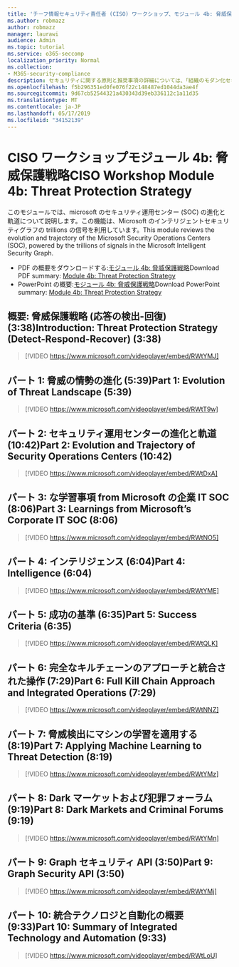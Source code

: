 ```yaml
---
title: 'チーフ情報セキュリティ責任者 (CISO) ワークショップ、モジュール 4b: 脅威保護戦略'
ms.author: robmazz
author: robmazz
manager: laurawi
audience: Admin
ms.topic: tutorial
ms.service: o365-seccomp
localization_priority: Normal
ms.collection:
- M365-security-compliance
description: セキュリティに関する原則と推奨事項の詳細については、「組織のモダン化セキュリティ」を参照してください。
ms.openlocfilehash: f5b296351ed0fe076f22c148487ed1044da3ae4f
ms.sourcegitcommit: 9d67cb52544321a430343d39eb336112c1a11d35
ms.translationtype: MT
ms.contentlocale: ja-JP
ms.lasthandoff: 05/17/2019
ms.locfileid: "34152139"
---
```

# <a name="ciso-workshop-module-4b-threat-protection-strategy"></a><span data-ttu-id="31f1c-103">CISO ワークショップモジュール 4b: 脅威保護戦略</span><span class="sxs-lookup"><span data-stu-id="31f1c-103">CISO Workshop Module 4b: Threat Protection Strategy</span></span> 

<span data-ttu-id="31f1c-104">このモジュールでは、microsoft のセキュリティ運用センター (SOC) の進化と軌道について説明します。この機能は、Microsoft のインテリジェントセキュリティグラフの trillions の信号を利用しています。</span><span class="sxs-lookup"><span data-stu-id="31f1c-104">This module reviews the evolution and trajectory of the Microsoft Security Operations Centers (SOC), powered by the trillions of signals in the Microsoft Intelligent Security Graph.</span></span>

- <span data-ttu-id="31f1c-105">PDF の概要をダウンロードする:[モジュール 4b: 脅威保護戦略](media/ciso-workshop-4b-threat-protection-strategy.pdf)</span><span class="sxs-lookup"><span data-stu-id="31f1c-105">Download PDF summary: [Module 4b: Threat Protection Strategy](media/ciso-workshop-4b-threat-protection-strategy.pdf)</span></span>
- <span data-ttu-id="31f1c-106">PowerPoint の概要:[モジュール 4b: 脅威保護戦略](https://docs.microsoft.com/office365/securitycompliance/media/ciso-workshop-4b-threat-protection-strategy.pptx)</span><span class="sxs-lookup"><span data-stu-id="31f1c-106">Download PowerPoint summary: [Module 4b: Threat Protection Strategy](https://docs.microsoft.com/office365/securitycompliance/media/ciso-workshop-4b-threat-protection-strategy.pptx)</span></span>

## <a name="introduction-threat-protection-strategy-detect-respond-recover-338"></a><span data-ttu-id="31f1c-107">概要: 脅威保護戦略 (応答の検出-回復) (3:38)</span><span class="sxs-lookup"><span data-stu-id="31f1c-107">Introduction: Threat Protection Strategy (Detect-Respond-Recover) (3:38)</span></span>

> [!VIDEO https://www.microsoft.com/videoplayer/embed/RWtYMJ]

## <a name="part-1-evolution-of-threat-landscape-539"></a><span data-ttu-id="31f1c-108">パート 1: 脅威の情勢の進化 (5:39)</span><span class="sxs-lookup"><span data-stu-id="31f1c-108">Part 1: Evolution of Threat Landscape (5:39)</span></span>

> [!VIDEO https://www.microsoft.com/videoplayer/embed/RWtT9w]

## <a name="part-2-evolution-and-trajectory-of-security-operations-centers-1042"></a><span data-ttu-id="31f1c-109">パート 2: セキュリティ運用センターの進化と軌道 (10:42)</span><span class="sxs-lookup"><span data-stu-id="31f1c-109">Part 2: Evolution and Trajectory of Security Operations Centers (10:42)</span></span>

> [!VIDEO https://www.microsoft.com/videoplayer/embed/RWtDxA]

## <a name="part-3-learnings-from-microsofts-corporate-it-soc-806"></a><span data-ttu-id="31f1c-110">パート 3: な学習事項 from Microsoft の企業 IT SOC (8:06)</span><span class="sxs-lookup"><span data-stu-id="31f1c-110">Part 3: Learnings from Microsoft’s Corporate IT SOC (8:06)</span></span>

> [!VIDEO https://www.microsoft.com/videoplayer/embed/RWtNO5]

## <a name="part-4-intelligence-604"></a><span data-ttu-id="31f1c-111">パート 4: インテリジェンス (6:04)</span><span class="sxs-lookup"><span data-stu-id="31f1c-111">Part 4: Intelligence (6:04)</span></span>

> [!VIDEO https://www.microsoft.com/videoplayer/embed/RWtYME]

## <a name="part-5-success-criteria-635"></a><span data-ttu-id="31f1c-112">パート 5: 成功の基準 (6:35)</span><span class="sxs-lookup"><span data-stu-id="31f1c-112">Part 5: Success Criteria (6:35)</span></span>

> [!VIDEO https://www.microsoft.com/videoplayer/embed/RWtQLK]

## <a name="part-6-full-kill-chain-approach-and-integrated-operations-729"></a><span data-ttu-id="31f1c-113">パート 6: 完全なキルチェーンのアプローチと統合された操作 (7:29)</span><span class="sxs-lookup"><span data-stu-id="31f1c-113">Part 6: Full Kill Chain Approach and Integrated Operations (7:29)</span></span>

> [!VIDEO https://www.microsoft.com/videoplayer/embed/RWtNNZ]

## <a name="part-7-applying-machine-learning-to-threat-detection-819"></a><span data-ttu-id="31f1c-114">パート 7: 脅威検出にマシンの学習を適用する (8:19)</span><span class="sxs-lookup"><span data-stu-id="31f1c-114">Part 7: Applying Machine Learning to Threat Detection (8:19)</span></span>

> [!VIDEO https://www.microsoft.com/videoplayer/embed/RWtYMz]

## <a name="part-8-dark-markets-and-criminal-forums-919"></a><span data-ttu-id="31f1c-115">パート 8: Dark マーケットおよび犯罪フォーラム (9:19)</span><span class="sxs-lookup"><span data-stu-id="31f1c-115">Part 8: Dark Markets and Criminal Forums (9:19)</span></span>

> [!VIDEO https://www.microsoft.com/videoplayer/embed/RWtYMn]

## <a name="part-9-graph-security-api-350"></a><span data-ttu-id="31f1c-116">パート 9: Graph セキュリティ API (3:50)</span><span class="sxs-lookup"><span data-stu-id="31f1c-116">Part 9: Graph Security API (3:50)</span></span>

> [!VIDEO https://www.microsoft.com/videoplayer/embed/RWtYMj]

## <a name="part-10-summary-of-integrated-technology-and-automation-933"></a><span data-ttu-id="31f1c-117">パート 10: 統合テクノロジと自動化の概要 (9:33)</span><span class="sxs-lookup"><span data-stu-id="31f1c-117">Part 10: Summary of Integrated Technology and Automation (9:33)</span></span>

> [!VIDEO https://www.microsoft.com/videoplayer/embed/RWtLoU]
